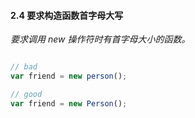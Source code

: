 #### 2.4 要求构造函数首字母大写
*要求调用 new 操作符时有首字母大小的函数。*
```javascript

// bad
var friend = new person();

// good
var friend = new Person();
```